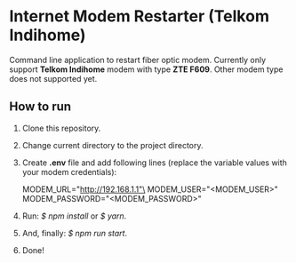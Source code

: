 # Internet Modem Restarter (Telkom Indihome)

Command line application to restart fiber optic modem. Currently only support **Telkom Indihome** modem with type **ZTE F609**. Other modem type does not supported yet.

## How to run
1. Clone this repository.
2. Change current directory to the project directory.
3. Create **.env** file and add following lines (replace the variable values with your modem credentials):

	MODEM_URL="http://192.168.1.1"\
	MODEM_USER="<MODEM_USER>"\
	MODEM_PASSWORD="<MODEM_PASSWORD>"

4. Run: *$ npm install* or *$ yarn*.
5. And, finally: *$ npm run start*.
6. Done!
